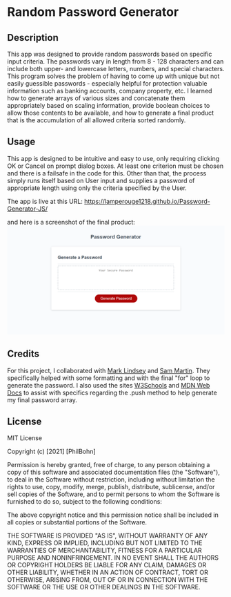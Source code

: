 # Random Password Generator

## Description

This app was designed to provide random passwords based on specific input criteria. The passwords vary in length from 8 - 128 characters and can include both upper- and lowercase letters, numbers, and special characters. This program solves the problem of having to come up with unique but not easily guessible passwords - especially helpful for protection valuable information such as banking accounts, company property, etc. I learned how to generate arrays of various sizes and concatenate them appropriately based on scaling information, provide boolean choices to allow those contents to be available, and how to generate a final product that is the accumulation of all allowed criteria sorted randomly.

## Usage

This app is designed to be intuitive and easy to use, only requiring clicking OK or Cancel on prompt dialog boxes. At least one criterion must be chosen and there is a failsafe in the code for this. Other than that, the process simply runs itself based on User input and supplies a password of appropriate length using only the criteria specified by the User. 

The app is live at this URL: https://lamperouge1218.github.io/Password-Generator-JS/

and here is a screenshot of the final product: ![Generator Screenshot](./assets/passgenscreenshot.png)

## Credits

For this project, I collaborated with [Mark Lindsey](https://github.com/mrl-jr) and [Sam Martin](https://github.com/Marty20). They specifically helped with some formatting and with the final "for" loop to generate the password. I also used the sites [W3Schools](https://www.w3schools.com/) and [MDN Web Docs](https://developer.mozilla.org/en-US/) to assist with specifics regarding the .push method to help generate my final password array. 

## License 

MIT License

Copyright (c) [2021] [PhilBohn]

Permission is hereby granted, free of charge, to any person obtaining a copy
of this software and associated documentation files (the "Software"), to deal
in the Software without restriction, including without limitation the rights
to use, copy, modify, merge, publish, distribute, sublicense, and/or sell
copies of the Software, and to permit persons to whom the Software is
furnished to do so, subject to the following conditions:

The above copyright notice and this permission notice shall be included in all
copies or substantial portions of the Software.

THE SOFTWARE IS PROVIDED "AS IS", WITHOUT WARRANTY OF ANY KIND, EXPRESS OR
IMPLIED, INCLUDING BUT NOT LIMITED TO THE WARRANTIES OF MERCHANTABILITY,
FITNESS FOR A PARTICULAR PURPOSE AND NONINFRINGEMENT. IN NO EVENT SHALL THE
AUTHORS OR COPYRIGHT HOLDERS BE LIABLE FOR ANY CLAIM, DAMAGES OR OTHER
LIABILITY, WHETHER IN AN ACTION OF CONTRACT, TORT OR OTHERWISE, ARISING FROM,
OUT OF OR IN CONNECTION WITH THE SOFTWARE OR THE USE OR OTHER DEALINGS IN THE
SOFTWARE.